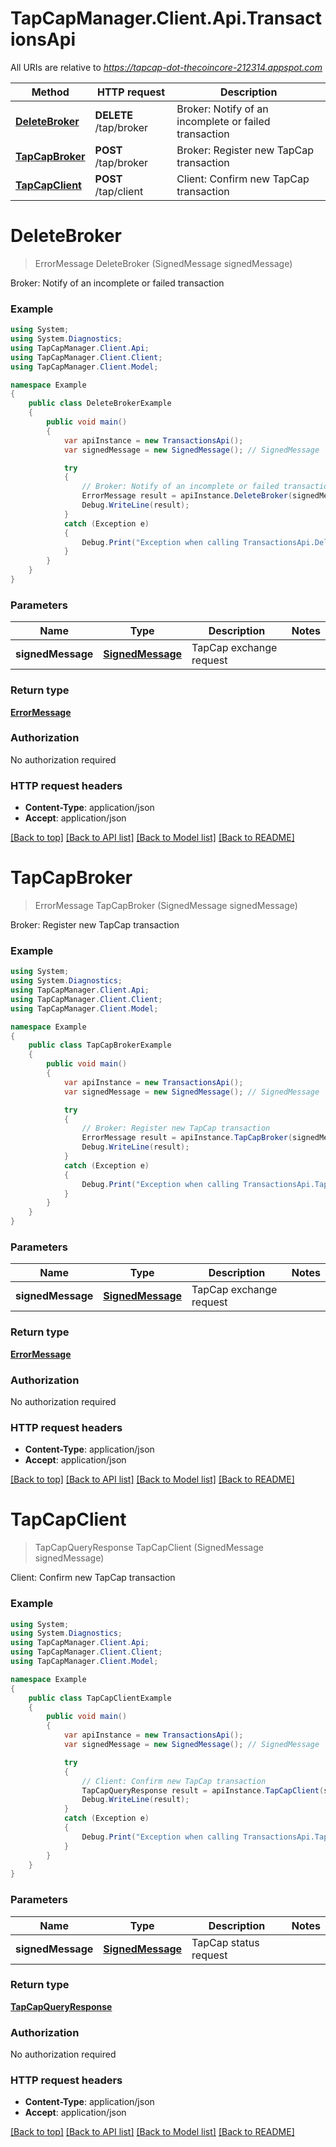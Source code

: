 # TapCapManager.Client.Api.TransactionsApi

All URIs are relative to *https://tapcap-dot-thecoincore-212314.appspot.com*

Method | HTTP request | Description
------------- | ------------- | -------------
[**DeleteBroker**](TransactionsApi.md#deletebroker) | **DELETE** /tap/broker | Broker: Notify of an incomplete or failed transaction
[**TapCapBroker**](TransactionsApi.md#tapcapbroker) | **POST** /tap/broker | Broker: Register new TapCap transaction
[**TapCapClient**](TransactionsApi.md#tapcapclient) | **POST** /tap/client | Client: Confirm new TapCap transaction


<a name="deletebroker"></a>
# **DeleteBroker**
> ErrorMessage DeleteBroker (SignedMessage signedMessage)

Broker: Notify of an incomplete or failed transaction

### Example
```csharp
using System;
using System.Diagnostics;
using TapCapManager.Client.Api;
using TapCapManager.Client.Client;
using TapCapManager.Client.Model;

namespace Example
{
    public class DeleteBrokerExample
    {
        public void main()
        {
            var apiInstance = new TransactionsApi();
            var signedMessage = new SignedMessage(); // SignedMessage | TapCap exchange request

            try
            {
                // Broker: Notify of an incomplete or failed transaction
                ErrorMessage result = apiInstance.DeleteBroker(signedMessage);
                Debug.WriteLine(result);
            }
            catch (Exception e)
            {
                Debug.Print("Exception when calling TransactionsApi.DeleteBroker: " + e.Message );
            }
        }
    }
}
```

### Parameters

Name | Type | Description  | Notes
------------- | ------------- | ------------- | -------------
 **signedMessage** | [**SignedMessage**](SignedMessage.md)| TapCap exchange request | 

### Return type

[**ErrorMessage**](ErrorMessage.md)

### Authorization

No authorization required

### HTTP request headers

 - **Content-Type**: application/json
 - **Accept**: application/json

[[Back to top]](#) [[Back to API list]](../README.md#documentation-for-api-endpoints) [[Back to Model list]](../README.md#documentation-for-models) [[Back to README]](../README.md)

<a name="tapcapbroker"></a>
# **TapCapBroker**
> ErrorMessage TapCapBroker (SignedMessage signedMessage)

Broker: Register new TapCap transaction

### Example
```csharp
using System;
using System.Diagnostics;
using TapCapManager.Client.Api;
using TapCapManager.Client.Client;
using TapCapManager.Client.Model;

namespace Example
{
    public class TapCapBrokerExample
    {
        public void main()
        {
            var apiInstance = new TransactionsApi();
            var signedMessage = new SignedMessage(); // SignedMessage | TapCap exchange request

            try
            {
                // Broker: Register new TapCap transaction
                ErrorMessage result = apiInstance.TapCapBroker(signedMessage);
                Debug.WriteLine(result);
            }
            catch (Exception e)
            {
                Debug.Print("Exception when calling TransactionsApi.TapCapBroker: " + e.Message );
            }
        }
    }
}
```

### Parameters

Name | Type | Description  | Notes
------------- | ------------- | ------------- | -------------
 **signedMessage** | [**SignedMessage**](SignedMessage.md)| TapCap exchange request | 

### Return type

[**ErrorMessage**](ErrorMessage.md)

### Authorization

No authorization required

### HTTP request headers

 - **Content-Type**: application/json
 - **Accept**: application/json

[[Back to top]](#) [[Back to API list]](../README.md#documentation-for-api-endpoints) [[Back to Model list]](../README.md#documentation-for-models) [[Back to README]](../README.md)

<a name="tapcapclient"></a>
# **TapCapClient**
> TapCapQueryResponse TapCapClient (SignedMessage signedMessage)

Client: Confirm new TapCap transaction

### Example
```csharp
using System;
using System.Diagnostics;
using TapCapManager.Client.Api;
using TapCapManager.Client.Client;
using TapCapManager.Client.Model;

namespace Example
{
    public class TapCapClientExample
    {
        public void main()
        {
            var apiInstance = new TransactionsApi();
            var signedMessage = new SignedMessage(); // SignedMessage | TapCap status request

            try
            {
                // Client: Confirm new TapCap transaction
                TapCapQueryResponse result = apiInstance.TapCapClient(signedMessage);
                Debug.WriteLine(result);
            }
            catch (Exception e)
            {
                Debug.Print("Exception when calling TransactionsApi.TapCapClient: " + e.Message );
            }
        }
    }
}
```

### Parameters

Name | Type | Description  | Notes
------------- | ------------- | ------------- | -------------
 **signedMessage** | [**SignedMessage**](SignedMessage.md)| TapCap status request | 

### Return type

[**TapCapQueryResponse**](TapCapQueryResponse.md)

### Authorization

No authorization required

### HTTP request headers

 - **Content-Type**: application/json
 - **Accept**: application/json

[[Back to top]](#) [[Back to API list]](../README.md#documentation-for-api-endpoints) [[Back to Model list]](../README.md#documentation-for-models) [[Back to README]](../README.md)

